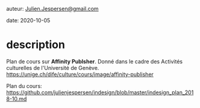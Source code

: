 auteur: Julien.Jespersen@gmail.com

date: 2020-10-05


description
============================================

Plan de cours sur **Affinity Publsher**. Donné dans le cadre des Activités culturelles de l'Université de Genève.
https://unige.ch/dife/culture/cours/image/affinity-publisher


Plan du cours: https://github.com/julienjespersen/indesign/blob/master/indesign_plan_2018-10.md
